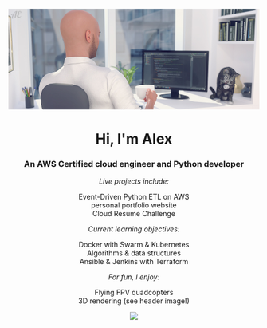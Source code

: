 [![Header](https://github.com/aeversme/aeversme/blob/main/assets/office01.jpg "Header")](https://github.com/aeversme)
<div align="center">
<h1 align="center">Hi, I'm Alex</h1>
<h3 align="center">An AWS Certified cloud engineer and Python developer</h3>

<em>Live projects include:</em>

Event-Driven Python ETL on AWS<br> 
personal portfolio website<br>
Cloud Resume Challenge

<em>Current learning objectives:</em>

Docker with Swarm & Kubernetes<br>
Algorithms & data structures<br>
Ansible & Jenkins with Terraform<br>

<em>For fun, I enjoy:</em>

Flying FPV quadcopters<br>
3D rendering (see header image!)

<img src="https://komarev.com/ghpvc/?username=aeversme&label=Profile%20views&color=0e75b6&style=flat">
</div>
